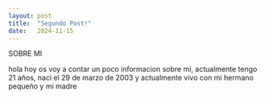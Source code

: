 ```yaml
---
layout: post
title:  "Segundo Post!"
date:   2024-11-15
---
```

SOBRE MI

hola hoy os voy a contar un poco informacion sobre mi, actualmente tengo 21 años, naci el 29 de marzo de 2003 y actualmente vivo con mi hermano pequeño y mi madre
